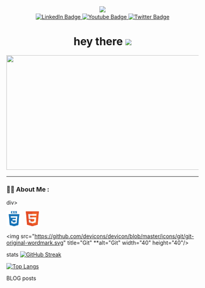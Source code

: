 <div id="header" align="center">
  
  <img src="https://media-exp2.licdn.com/dms/image/C5603AQGxU-ZVAijEaQ/profile-displayphoto-shrink_800_800/0/1654739121186?e=1660176000&v=beta&t=v5mi1TY2eLAw-1uVH81iRI3oAeOWWIYR7-On9cjSdDw" width="100">

</div>
<div id="badges" align="center">
  <a href="https://www.linkedin.com/in/sergioandresherreravelasquez/">
    <img src="https://img.shields.io/badge/LinkedIn-blue?style=for-the-badge&logo=linkedin&logoColor=white" alt="LinkedIn Badge"/>
  </a>
  <a href="https://www.youtube.com/channel/UCHCa8wW5XU6hK08pdhDreug">
    <img src="https://img.shields.io/badge/YouTube-red?style=for-the-badge&logo=youtube&logoColor=white" alt="Youtube Badge"/>
  </a>
  <a href="https://twitter.com/sahvsergio">
    <img src="https://img.shields.io/badge/Twitter-blue?style=for-the-badge&logo=twitter&logoColor=white" alt="Twitter Badge"/>
  </a>
</div>

<h1 align="center">
  hey there
  <img src="https://media.giphy.com/media/v7WM6sLcnGIc8/giphy.gif" width="50px"/>
</h1>


<div align="center">
  <img src="https://cdn.pixabay.com/photo/2016/09/08/04/12/programmer-1653351_960_720.png" width="600" height="300"/>
</div>


---

### :man_technologist: About Me :


div>



  <img src="https://github.com/devicons/devicon/blob/master/icons/css3/css3-plain-wordmark.svg"  title="CSS3" alt="CSS" width="40" height="40"/>&nbsp;
  <img src="https://github.com/devicons/devicon/blob/master/icons/html5/html5-original.svg" title="HTML5" alt="HTML" width="40" height="40"/>&nbsp;


  <img src="https://github.com/devicons/devicon/blob/master/icons/git/git-original-wordmark.svg" title="Git" **alt="Git" width="40" height="40"/>
</div>



stats
[![GitHub Streak](http://github-readme-streak-stats.herokuapp.com?user=your-github-username&theme=dark&background=000000)](https://git.io/streak-stats)


[![Top Langs](https://github-readme-stats.vercel.app/api/top-langs/?username=your-github-username&layout=compact&theme=vision-friendly-dark)](https://github.com/anuraghazra/github-readme-stats)



BLOG posts
<!-- BLOG-POST-LIST:START -->


<!-- BLOG-POST-LIST:END -->

